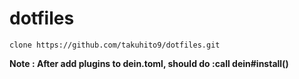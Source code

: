 # dotfiles

```
clone https://github.com/takuhito9/dotfiles.git
```

**Note : After add plugins to dein.toml, should do :call dein#install()**
